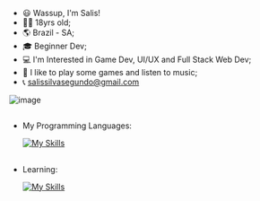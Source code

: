 - 😃 Wassup, I'm Salis!
- 👨‍🦱 18yrs old;
- 🌎 Brazil - SA;
- 🎓 Beginner Dev;
- 💻 I'm Interested in Game Dev, UI/UX and Full Stack Web Dev;
- 🤩 I like to play some games and listen to music;
- 📞 salissilvasegundo@gmail.com
 
 ![image](https://github.com/user-attachments/assets/9500ff68-842c-4501-8a58-3dd6c7f2edb6)

  ##
  
- My Programming Languages:
  
  [![My Skills](https://skillicons.dev/icons?i=js,html,css)](https://skillicons.dev)

  ##

- Learning:

  [![My Skills](https://skillicons.dev/icons?i=unity,unreal,py,spring,java,postgres)](https://skillicons.dev)

<!---
SalisSilva337/SalisSilva337 is a ✨ special ✨ repository because its `README.md` (this file) appears on your GitHub profile.
You can click the Preview link to take a look at your changes.
--->
